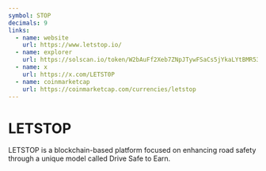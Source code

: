 ```yaml
---
symbol: STOP
decimals: 9
links:
  - name: website
    url: https://www.letstop.io/
  - name: explorer
    url: https://solscan.io/token/W2bAuFf2Xeb7ZNpJTywFSaCs5jYkaLYtBMR53SzVXUo
  - name: x
    url: https://x.com/LETST0P
  - name: coinmarketcap
    url: https://coinmarketcap.com/currencies/letstop
---
```


# LETSTOP

LETSTOP is a blockchain-based platform focused on enhancing road safety through a unique model called Drive Safe to Earn.
